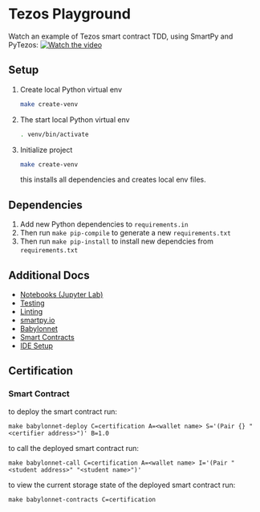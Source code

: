 Tezos Playground
===

Watch an example of Tezos smart contract TDD, using SmartPy and PyTezos:
[![Watch the video](https://i9.ytimg.com/vi/fvd1HhkGfHY/mq2.jpg?sqp=CN3xs-8F&rs=AOn4CLBPvM-4KrzzyRDeW7TP9sQXQrgonQ)](https://youtu.be/fvd1HhkGfHY)

Setup
---

1. Create local Python virtual env
   ```bash
   make create-venv
   ```

2. The start local Python virtual env
   ```bash
   . venv/bin/activate
   ```

3. Initialize project
   ```bash
   make create-venv
   ```
   this installs all dependencies and creates local env files.

Dependencies
---

 1. Add new Python dependencies to ``requirements.in``
 2. Then run ``make pip-compile`` to generate a new ``requirements.txt``
 3. Then run ``make pip-install`` to install new dependcies from ``requirements.txt``

Additional Docs
---

 - [Notebooks (Jupyter Lab)](docs/jupyter.md)
 - [Testing](docs/testing.md)
 - [Linting](docs/linting.md)
 - [smartpy.io](docs/smartpyio.md)
 - [Babylonnet](docs/babylonnet.md)
 - [Smart Contracts](docs/smart-contracts.md)
 - [IDE Setup](docs/ide-intellij-python.md)


Certification
---

### Smart Contract

to deploy the smart contract run:
```
make babylonnet-deploy C=certification A=<wallet name> S='(Pair {} "<certifier address>")' B=1.0
```

to call the deployed smart contract run:
```
make babylonnet-call C=certification A=<wallet name> I='(Pair "<student address>" "<student name>")'
```

to view the current storage state of the deployed smart contract run:
```
make babylonnet-contracts C=certification
```
